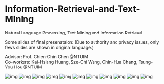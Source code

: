 # Information-Retrieval-and-Text-Mining
Natural Language Processing, Text Mining and Information Retrieval.     

Some slides of final presenataion:
(Due to authority and privacy issues, only fews slides are shown in original language.)    

Advisor: Prof. Chien-Chin Chen @NTUIM  
Co-workers: Kai-Hsiang Huang, Sze-Chi Wang, Chin-Hua Chang, Tsung-You Hou @NTUIM  
   
![img](https://github.com/StanleyLin-TW/Information-Retrieval-and-Text-Mining/blob/master/IR%20Pics_Trans/1.png)
![img](https://github.com/StanleyLin-TW/Information-Retrieval-and-Text-Mining/blob/master/IR%20Pics_Trans/2.png)
![img](https://github.com/StanleyLin-TW/Information-Retrieval-and-Text-Mining/blob/master/IR%20Pics_Trans/3.png)
![img](https://github.com/StanleyLin-TW/Information-Retrieval-and-Text-Mining/blob/master/IR%20Pics_Trans/4.png)
![img](https://github.com/StanleyLin-TW/Information-Retrieval-and-Text-Mining/blob/master/IR%20Pics_Trans/5.png)
![img](https://github.com/StanleyLin-TW/Information-Retrieval-and-Text-Mining/blob/master/IR%20Pics_Trans/6.png)
![img](https://github.com/StanleyLin-TW/Information-Retrieval-and-Text-Mining/blob/master/IR%20Pics_Trans/7.png)
![img](https://github.com/StanleyLin-TW/Information-Retrieval-and-Text-Mining/blob/master/IR%20Pics_Trans/8.png)
![img](https://github.com/StanleyLin-TW/Information-Retrieval-and-Text-Mining/blob/master/IR%20Pics_Trans/9.png)
![img](https://github.com/StanleyLin-TW/Information-Retrieval-and-Text-Mining/blob/master/IR%20Pics_Trans/10.png)
![img](https://github.com/StanleyLin-TW/Information-Retrieval-and-Text-Mining/blob/master/IR%20Pics_Trans/11.png)
